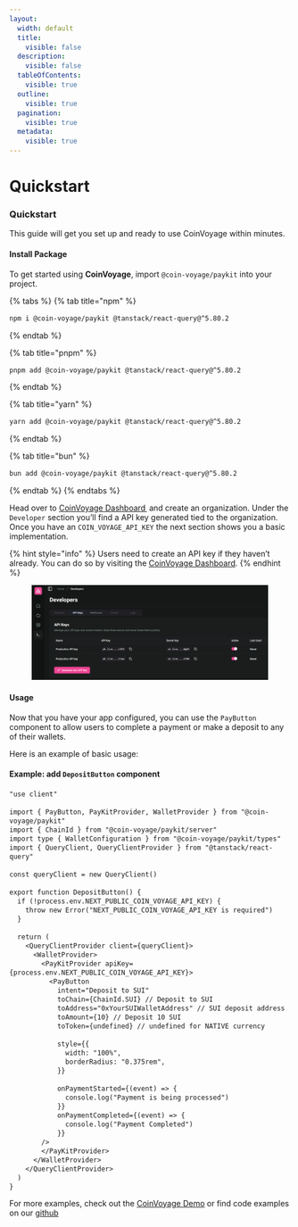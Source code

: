 ```yaml
---
layout:
  width: default
  title:
    visible: false
  description:
    visible: false
  tableOfContents:
    visible: true
  outline:
    visible: true
  pagination:
    visible: true
  metadata:
    visible: true
---
```


# Quickstart

### Quickstart

This guide will get you set up and ready to use CoinVoyage within minutes.

#### Install Package

To get started using **CoinVoyage**, import `@coin-voyage/paykit` into your project.

{% tabs %}
{% tab title="npm" %}
```sh
npm i @coin-voyage/paykit @tanstack/react-query@^5.80.2
```
{% endtab %}

{% tab title="pnpm" %}
```sh
pnpm add @coin-voyage/paykit @tanstack/react-query@^5.80.2
```
{% endtab %}

{% tab title="yarn" %}
```sh
yarn add @coin-voyage/paykit @tanstack/react-query@^5.80.2
```
{% endtab %}

{% tab title="bun" %}
```sh
bun add @coin-voyage/paykit @tanstack/react-query@^5.80.2
```
{% endtab %}
{% endtabs %}

Head over to [CoinVoyage Dashboard ](https://dashboard.coinvoyage.io/) and create an organization. Under the `Developer` section you’ll find a API key generated tied to the organization. Once you have an `COIN_VOYAGE_API_KEY` the next section shows you a basic implementation.

{% hint style="info" %}
Users need to create an API key if they haven’t already. You can do so by visiting the [CoinVoyage Dashboard](https://dashboard.coinvoyage.io/developers).
{% endhint %}

<figure><img src="../.gitbook/assets/coinvoyage (4).png" alt=""><figcaption></figcaption></figure>

#### Usage <a href="#usage" id="usage"></a>

Now that you have your app configured, you can use the `PayButton` component to allow users to complete a payment or make a deposit to any of their wallets.

Here is an example of basic usage:

#### Example: add `DepositButton` component

```tsx
"use client"
 
import { PayButton, PayKitProvider, WalletProvider } from "@coin-voyage/paykit"
import { ChainId } from "@coin-voyage/paykit/server"
import type { WalletConfiguration } from "@coin-voyage/paykit/types"
import { QueryClient, QueryClientProvider } from "@tanstack/react-query"
 
const queryClient = new QueryClient()
 
export function DepositButton() {
  if (!process.env.NEXT_PUBLIC_COIN_VOYAGE_API_KEY) {
    throw new Error("NEXT_PUBLIC_COIN_VOYAGE_API_KEY is required")
  }
 
  return (
    <QueryClientProvider client={queryClient}>
      <WalletProvider>
        <PayKitProvider apiKey={process.env.NEXT_PUBLIC_COIN_VOYAGE_API_KEY}>
          <PayButton
            intent="Deposit to SUI"
            toChain={ChainId.SUI} // Deposit to SUI
            toAddress="0xYourSUIWalletAddress" // SUI deposit address
            toAmount={10} // Deposit 10 SUI
            toToken={undefined} // undefined for NATIVE currency
 
            style={{
              width: "100%",
              borderRadius: "0.375rem",
            }}
 
            onPaymentStarted={(event) => {
              console.log("Payment is being processed")
            }}
            onPaymentCompleted={(event) => {
              console.log("Payment Completed")
            }}
        />
        </PayKitProvider>
      </WalletProvider>
    </QueryClientProvider>
  )
}

```

For more examples, check out the [CoinVoyage Demo](https://example.coinvoyage.io/) or find code examples on our [github](https://github.com/coin-voyage/examples)
